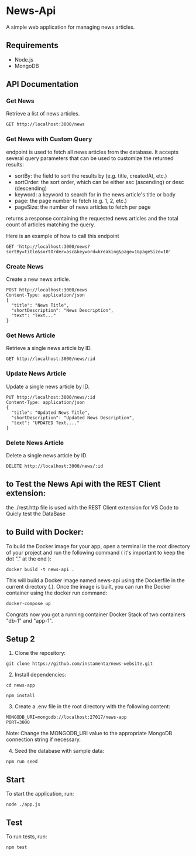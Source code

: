 # News-Api

A simple web application for managing news articles.

## Requirements

* Node.js
* MongoDB

## API Documentation

### Get News
Retrieve a list of news articles.
```
GET http://localhost:3000/news
```
### Get News with Custom Query

endpoint is used to fetch all news articles from the database. 
It accepts several query parameters that can be used to customize the returned results:

* sortBy: the field to sort the results by (e.g. title, createdAt, etc.)
* sortOrder: the sort order, which can be either asc (ascending) or desc (descending)
* keyword: a keyword to search for in the news article's title or body
* page: the page number to fetch (e.g. 1, 2, etc.)
* pageSize: the number of news articles to fetch per page

returns a response containing the requested news articles and the total count of articles matching the query.

Here is an example of how to call this endpoint
```
GET 'http://localhost:3000/news?sortBy=title&sortOrder=asc&keyword=breaking&page=1&pageSize=10' 
```
### Create News

Create a new news article.
```
POST http://localhost:3000/news
Content-Type: application/json
{
  "title": "News Title",
  "shortDescription": "News Description",
  "text": "Text..."
}
```
### Get News Article
Retrieve a single news article by ID.
```
GET http://localhost:3000/news/:id
```
### Update News Article
Update a single news article by ID.
```
PUT http://localhost:3000/news/:id
Content-Type: application/json
{
  "title": "Updated News Title",
  "shortDescription": "Updated News Description",
  "text": "UPDATED Text...."
}
```
### Delete News Article
Delete a single news article by ID.
```
DELETE http://localhost:3000/news/:id
```

## to Test the News Api with the REST Client extension: 

the ./rest.http file is used with the REST Client extension for VS Code to Quicly test the DataBase

## to Build with Docker: 

To build the Docker image for your app, open a terminal in the root directory of 
your project and run the following command ( it's important to keep the dot "." at the end ):
```
docker build -t news-api .
```
This will build a Docker image named news-api using the Dockerfile in the current directory (.). 
Once the image is built, you can run the Docker container using the docker run command:
```
docker-compose up
```
Congrats now you got a running container Docker Stack of two containers 
"db-1" and "app-1".

## Setup 2

1. Clone the repository:
```
git clone https://github.com/instamenta/news-website.git
```
2. Install dependencies:
```
cd news-app
```
```
npm install
```
3. Create a .env file in the root directory with the following content:
```
MONGODB_URI=mongodb://localhost:27017/news-app
PORT=3000
```
Note: Change the MONGODB_URI value to the appropriate MongoDB connection string if necessary.

4. Seed the database with sample data:
```
npm run seed
```
## Start
To start the application, run:
```
node ./app.js
```
## Test
To run tests, run:
```
npm test
```
